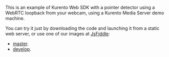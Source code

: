 This is an example of Kurento Web SDK with a pointer detector using a WebRTC
loopback from your webcam, using a Kurento Media Server demo machine.

You can try it just by downloading the code and launching it from a static web
server, or use one of our images at [JsFiddle](http://jsfiddle.net/):

* [master](http://jsfiddle.net/gh/get/library/pure/kurento/kmf-media-api/tree/master/example/WebRtcEndpoint-PointerDetectorAdvFilter_2/).
* [develop](http://jsfiddle.net/gh/get/library/pure/kurento/kmf-media-api/tree/develop/example/WebRtcEndpoint-PointerDetectorAdvFilter_2/).
